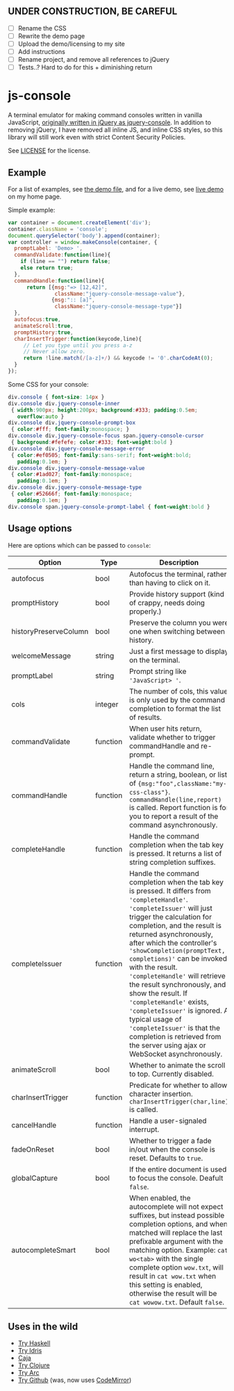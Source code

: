 ## UNDER CONSTRUCTION, BE CAREFUL
 - [ ] Rename the CSS
 - [ ] Rewrite the demo page
 - [ ] Upload the demo/licensing to my site
 - [ ] Add instructions
 - [ ] Rename project, and remove all references to jQuery
 - [ ] Tests..? Hard to do for this + diminishing return

# js-console


A terminal emulator for making command consoles written in vanilla JavaScript, [originally written in jQuery as jquery-console](https://github.com/chrisdone/jquery-console). In addition to removing jQuery, I have removed all inline JS, and inline CSS styles, so this library will still work even with strict Content Security Policies.

See
[LICENSE](https://github.com/pnappa/js-console/blob/master/LICENSE)
for the license.

## Example

For a list of examples, see
[the demo file](https://github.com/pnappa/js-console/blob/master/demo.html),
and for a live demo, see
[live demo](http://pat.sh/projects/js-console/) on my home page.

Simple example:

``` javascript
var container = document.createElement('div');
container.className = 'console';
document.querySelector('body').append(container);
var controller = window.makeConsole(container, {
  promptLabel: 'Demo> ',
  commandValidate:function(line){
    if (line == "") return false;
    else return true;
  },
  commandHandle:function(line){
      return [{msg:"=> [12,42]",
               className:"jquery-console-message-value"},
              {msg:":: [a]",
               className:"jquery-console-message-type"}]
  },
  autofocus:true,
  animateScroll:true,
  promptHistory:true,
  charInsertTrigger:function(keycode,line){
     // Let you type until you press a-z
     // Never allow zero.
     return !line.match(/[a-z]+/) && keycode != '0'.charCodeAt(0);
  }
});
```

Some CSS for your console:

``` css
div.console { font-size: 14px }
div.console div.jquery-console-inner
 { width:900px; height:200px; background:#333; padding:0.5em;
   overflow:auto }
div.console div.jquery-console-prompt-box
 { color:#fff; font-family:monospace; }
div.console div.jquery-console-focus span.jquery-console-cursor
 { background:#fefefe; color:#333; font-weight:bold }
div.console div.jquery-console-message-error
 { color:#ef0505; font-family:sans-serif; font-weight:bold;
   padding:0.1em; }
div.console div.jquery-console-message-value
 { color:#1ad027; font-family:monospace;
   padding:0.1em; }
div.console div.jquery-console-message-type
 { color:#52666f; font-family:monospace;
   padding:0.1em; }
div.console span.jquery-console-prompt-label { font-weight:bold }
```

## Usage options

Here are options which can be passed to `console`:

| Option                | Type     | Description
| -----------           | -------- | ------
| autofocus             | bool     | Autofocus the terminal, rather than having to click on it.
| promptHistory         | bool     | Provide history support (kind of crappy, needs doing properly.)
| historyPreserveColumn | bool     | Preserve the column you were one when switching between history.
| welcomeMessage        | string   | Just a first message to display on the terminal.
| promptLabel           | string   | Prompt string like `'JavaScript> '`.
| cols                  | integer  | The number of cols, this value is only used by the command completion to format the list of results.
| commandValidate       | function | When user hits return, validate whether to trigger commandHandle and re-prompt.
| commandHandle         | function | Handle the command line, return a string, boolean, or list of `{msg:"foo",className:"my-css-class"}`. `commandHandle(line,report)` is called. Report function is for you to report a result of the command asynchronously.
| completeHandle        | function | Handle the command completion when the tab key is pressed. It returns a list of string completion suffixes.
| completeIssuer        | function | Handle the command completion when the tab key is pressed. It differs from `'completeHandle'`. `'completeIssuer'` will just trigger the calculation for completion, and the result is returned asynchronously, after which the controller's `'showCompletion(promptText, completions)'` can be invoked with the result. `'completeHandle'` will retrieve the result synchronously, and show the result. If `'completeHandle'` exists, `'completeIssuer'` is ignored. A typical usage of `'completeIssuer'` is that the completion is retrieved from the server using ajax or WebSocket asynchronously. 
| animateScroll         | bool     | Whether to animate the scroll to top. Currently disabled.
| charInsertTrigger     | function | Predicate for whether to allow character insertion. `charInsertTrigger(char,line)` is called.
| cancelHandle          | function | Handle a user-signaled interrupt.
| fadeOnReset           | bool     | Whether to trigger a fade in/out when the console is reset.  Defaults to `true`.
| globalCapture         | bool     | If the entire document is used to focus the console. Deafult `false`.
| autocompleteSmart     | bool     | When enabled, the autocomplete will not expect suffixes, but instead possible completion options, and when matched will replace the last prefixable argument with the matching option. Example: `cat wo<tab>` with the single complete option `wow.txt`, will result in `cat wow.txt` when this setting is enabled, otherwise the result will be `cat wowow.txt`. Default `false`.

## Uses in the wild

* [Try Haskell](http://tryhaskell.org/)
* [Try Idris](http://www.tryidris.org/console)
* [Caja](http://code.google.com/p/google-caja/)
* [Try Clojure](http://tryclj.com/)
* [Try Arc](http://tryarc.org/)
* [Try Github](http://try.github.io/) (was, now uses [CodeMirror](http://codemirror.net/))
